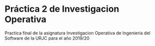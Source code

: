 # Práctica 2 de Investigacion Operativa

Practica final de la asignatura Investigacion Operativa de Ingenieria del Software de la URJC para el año 2019/20
